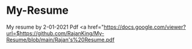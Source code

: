 # My-Resume
My resume by 2-01-2021
Pdf <a href="https://docs.google.com/viewer?url=$https://github.com/RajanKing/My-Resume/blob/main/Rajan's%20Resume.pdf
